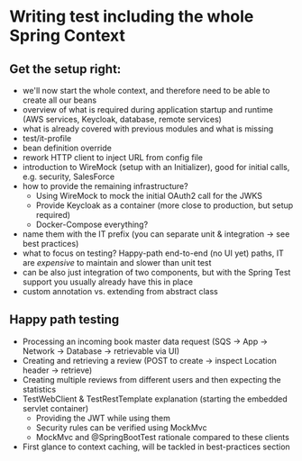 # Writing test including the whole Spring Context

## Get the setup right:

- we'll now start the whole context, and therefore need to be able to create all our beans
- overview of what is required during application startup and runtime (AWS services, Keycloak, database, remote services)
- what is already covered with previous modules and what is missing
- test/it-profile
- bean definition override
- rework HTTP client to inject URL from config file
- introduction to WireMock (setup with an Initializer), good for initial calls, e.g. security, SalesForce
- how to provide the remaining infrastructure?
    * Using WireMock to mock the initial OAuth2 call for the JWKS
    * Provide Keycloak as a container (more close to production, but setup required)
    * Docker-Compose everything?
- name them with the IT prefix (you can separate unit & integration -> see best practices)
- what to focus on testing? Happy-path end-to-end (no UI yet) paths, IT are _expensive_ to maintain and slower than unit test
- can be also just integration of two components, but with the Spring Test support you usually already have this in place
- custom annotation vs. extending from abstract class

## Happy path testing

- Processing an incoming book master data request (SQS -> App -> Network -> Database -> retrievable via UI)
- Creating and retrieving a review (POST to create -> inspect Location header -> retrieve)
- Creating multiple reviews from different users and then expecting the statistics
- TestWebClient & TestRestTemplate explanation (starting the embedded servlet container)
    * Providing the JWT while using them
    * Security rules can be verified using MockMvc
    * MockMvc and @SpringBootTest rationale compared to these clients
- First glance to context caching, will be tackled in best-practices section

